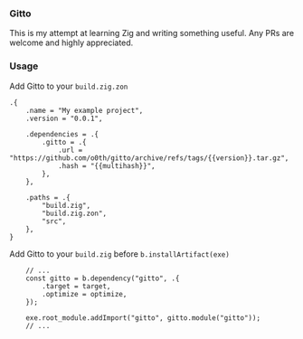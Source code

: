 ### Gitto

This is my attempt at learning Zig and writing something useful. Any PRs are
welcome and highly appreciated.

### Usage

Add Gitto to your `build.zig.zon`

```zig
.{
    .name = "My example project",
    .version = "0.0.1",

    .dependencies = .{
        .gitto = .{
            .url = "https://github.com/o0th/gitto/archive/refs/tags/{{version}}.tar.gz",
            .hash = "{{multihash}}",
        },
    },

    .paths = .{
        "build.zig",
        "build.zig.zon",
        "src",
    },
}
```

Add Gitto to your `build.zig` before `b.installArtifact(exe)`

```zig
    // ...
    const gitto = b.dependency("gitto", .{
        .target = target,
        .optimize = optimize,
    });

    exe.root_module.addImport("gitto", gitto.module("gitto"));
    // ...
```
